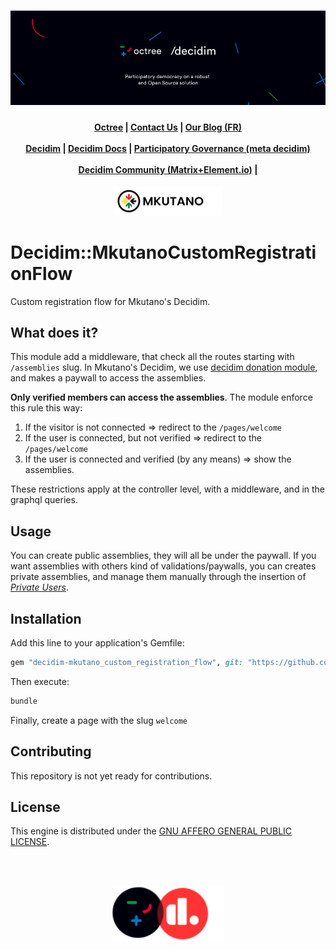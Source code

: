 <h1 align="center"><img src="https://github.com/octree-gva/meta/blob/main/decidim/static/header.png?raw=true" alt="Decidim - Octree Participatory democracy on a robust and open source solution" /></h1>
<h4 align="center">
    <a href="https://www.octree.ch">Octree</a> |
    <a href="https://octree.ch/en/contact-us/">Contact Us</a> |
    <a href="https://blog.octree.ch">Our Blog (FR)</a><br/><br/>
    <a href="https://decidim.org">Decidim</a> |
    <a href="https://docs.decidim.org/en/">Decidim Docs</a> |
    <a href="https://meta.decidim.org">Participatory Governance (meta decidim)</a><br/><br/>
    <a href="https://matrix.to/#/+decidim:matrix.org">Decidim Community (Matrix+Element.io)</a> |
</h4>
<p align="center">
<a href="https://mkutano.community"><img src="https://github.com/octree-gva/decidim-module-mkutano_custom_registration_flow/blob/main/mkutano-logo.png?raw=true" alt="MKUTANO is a participatory platform where black canadians can effectively & democratically organize at scale" /></a>
</p>


# Decidim::MkutanoCustomRegistrationFlow
Custom registration flow for Mkutano's Decidim.


## What does it?

This module add a middleware, that check all the routes starting with `/assemblies` slug.
In Mkutano's Decidim, we use [decidim donation module](https://github.com/decidiamo/decidim-module-donations/blob/main/decidim-donations.gemspec), and makes a paywall to access the assemblies.

**Only verified members can access the assemblies**. The module enforce this rule this way:

1. If the visitor is not connected => redirect to the `/pages/welcome`
2. If the user is connected, but not verified => redirect to the `/pages/welcome`
3. If the user is connected and verified (by any means) => show the assemblies.

These restrictions apply at the controller level, with a middleware, and in the graphql queries.

## Usage

You can create public assemblies, they will all be under the paywall. If you want assemblies with others kind of validations/paywalls, you can creates private assemblies, and manage them manually through the insertion of [_Private Users_](https://docs.decidim.org/en/admin/spaces/assemblies/private_participants).

## Installation

Add this line to your application's Gemfile:

```ruby
gem "decidim-mkutano_custom_registration_flow", git: "https://github.com/octree-gva/decidim-mkutano_custom_registration_flow"
```

Then execute:

```bash
bundle
```

Finally, create a page with the slug `welcome`

## Contributing
This repository is not yet ready for contributions.

## License
This engine is distributed under the [GNU AFFERO GENERAL PUBLIC LICENSE](LICENSE.md).


<br /><br />
<p align="center">
    <img src="https://raw.githubusercontent.com/octree-gva/meta/main/decidim/static/octree_and_decidim.png" height="90" alt="Decidim Installation by Octree" />
</p>
